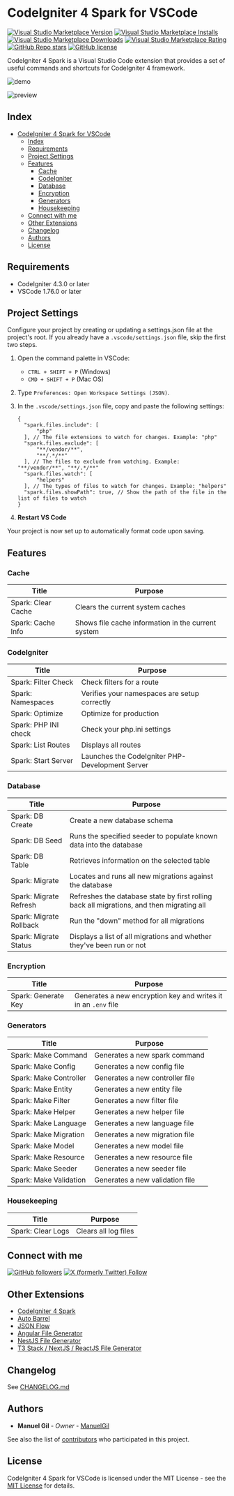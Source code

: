 # CodeIgniter 4 Spark for VSCode

[![Visual Studio Marketplace Version](https://img.shields.io/visual-studio-marketplace/v/imgildev.vscode-codeigniter4-spark?style=for-the-badge&label=VS%20Marketplace&logo=visual-studio-code)](https://marketplace.visualstudio.com/items?itemName=imgildev.vscode-codeigniter4-spark)
[![Visual Studio Marketplace Installs](https://img.shields.io/visual-studio-marketplace/i/imgildev.vscode-codeigniter4-spark?style=for-the-badge&logo=visual-studio-code)](https://marketplace.visualstudio.com/items?itemName=imgildev.vscode-codeigniter4-spark)
[![Visual Studio Marketplace Downloads](https://img.shields.io/visual-studio-marketplace/d/imgildev.vscode-codeigniter4-spark?style=for-the-badge&logo=visual-studio-code)](https://marketplace.visualstudio.com/items?itemName=imgildev.vscode-codeigniter4-spark)
[![Visual Studio Marketplace Rating](https://img.shields.io/visual-studio-marketplace/r/imgildev.vscode-codeigniter4-spark?style=for-the-badge&logo=visual-studio-code)](https://marketplace.visualstudio.com/items?itemName=imgildev.vscode-codeigniter4-spark&ssr=false#review-details)
[![GitHub Repo stars](https://img.shields.io/github/stars/ManuelGil/vscode-codeigniter4-spark?style=for-the-badge&logo=github)](https://github.com/ManuelGil/vscode-codeigniter4-spark)
[![GitHub license](https://img.shields.io/github/license/ManuelGil/vscode-codeigniter4-spark?style=for-the-badge&logo=github)](https://github.com/ManuelGil/vscode-codeigniter4-spark/blob/main/LICENSE)

CodeIgniter 4 Spark is a Visual Studio Code extension that provides a set of useful commands and shortcuts for CodeIgniter 4 framework.

![demo](https://raw.githubusercontent.com/ManuelGil/vscode-codeigniter4-spark/main/docs/images/demo.gif)

![preview](https://raw.githubusercontent.com/ManuelGil/vscode-codeigniter4-spark/main/docs/images/preview.png)

## Index

- [CodeIgniter 4 Spark for VSCode](#codeigniter-4-spark-for-vscode)
  - [Index](#index)
  - [Requirements](#requirements)
  - [Project Settings](#project-settings)
  - [Features](#features)
    - [Cache](#cache)
    - [CodeIgniter](#codeigniter)
    - [Database](#database)
    - [Encryption](#encryption)
    - [Generators](#generators)
    - [Housekeeping](#housekeeping)
  - [Connect with me](#connect-with-me)
  - [Other Extensions](#other-extensions)
  - [Changelog](#changelog)
  - [Authors](#authors)
  - [License](#license)

## Requirements

- CodeIgniter 4.3.0 or later
- VSCode 1.76.0 or later

## Project Settings

Configure your project by creating or updating a settings.json file at the project's root. If you already have a `.vscode/settings.json` file, skip the first two steps.

1. Open the command palette in VSCode:

   - `CTRL + SHIFT + P` (Windows)
   - `CMD + SHIFT + P` (Mac OS)

2. Type `Preferences: Open Workspace Settings (JSON)`.

3. In the `.vscode/settings.json` file, copy and paste the following settings:

   ```jsonc
   {
     "spark.files.include": [
         "php"
     ], // The file extensions to watch for changes. Example: "php"
     "spark.files.exclude": [
         "**/vendor/**",
         "**/.*/**"
     ], // The files to exclude from watching. Example: "**/vendor/**", "**/.*/**"
     "spark.files.watch": [
         "helpers"
     ], // The types of files to watch for changes. Example: "helpers"
     "spark.files.showPath": true, // Show the path of the file in the list of files to watch
   }
   ```

4. **Restart VS Code**

Your project is now set up to automatically format code upon saving.

## Features

### Cache

| Title | Purpose |
| --- | --- |
| Spark: Clear Cache | Clears the current system caches |
| Spark: Cache Info | Shows file cache information in the current system |

### CodeIgniter

| Title | Purpose |
| --- | --- |
| Spark: Filter Check | Check filters for a route |
| Spark: Namespaces | Verifies your namespaces are setup correctly |
| Spark: Optimize | Optimize for production |
| Spark: PHP INI check | Check your php.ini settings |
| Spark: List Routes | Displays all routes |
| Spark: Start Server | Launches the CodeIgniter PHP-Development Server |

### Database

| Title | Purpose |
| --- | --- |
| Spark: DB Create | Create a new database schema |
| Spark: DB Seed | Runs the specified seeder to populate known data into the database |
| Spark: DB Table | Retrieves information on the selected table |
| Spark: Migrate | Locates and runs all new migrations against the database |
| Spark: Migrate Refresh | Refreshes the database state by first rolling back all migrations, and then migrating all |
| Spark: Migrate Rollback | Run the "down" method for all migrations |
| Spark: Migrate Status | Displays a list of all migrations and whether they've been run or not |

### Encryption

| Title | Purpose |
| --- | --- |
| Spark: Generate Key | Generates a new encryption key and writes it in an `.env` file |

### Generators

| Title | Purpose |
| --- | --- |
| Spark: Make Command | Generates a new spark command |
| Spark: Make Config | Generates a new config file |
| Spark: Make Controller | Generates a new controller file |
| Spark: Make Entity | Generates a new entity file |
| Spark: Make Filter | Generates a new filter file |
| Spark: Make Helper | Generates a new helper file |
| Spark: Make Language | Generates a new language file |
| Spark: Make Migration | Generates a new migration file |
| Spark: Make Model | Generates a new model file |
| Spark: Make Resource | Generates a new resource file |
| Spark: Make Seeder | Generates a new seeder file |
| Spark: Make Validation | Generates a new validation file |

### Housekeeping

| Title | Purpose |
| --- | --- |
| Spark: Clear Logs | Clears all log files |

## Connect with me

[![GitHub followers](https://img.shields.io/github/followers/ManuelGil?style=for-the-badge&logo=github)](https://github.com/ManuelGil)
[![X (formerly Twitter) Follow](https://img.shields.io/twitter/follow/imgildev?style=for-the-badge&logo=x)](https://twitter.com/imgildev)

## Other Extensions

- [CodeIgniter 4 Spark](https://marketplace.visualstudio.com/items?itemName=imgildev.vscode-codeigniter4-spark)
- [Auto Barrel](https://marketplace.visualstudio.com/items?itemName=imgildev.vscode-auto-barrel)
- [JSON Flow](https://marketplace.visualstudio.com/items?itemName=imgildev.vscode-json-flow)
- [Angular File Generator](https://marketplace.visualstudio.com/items?itemName=imgildev.vscode-angular-generator)
- [NestJS File Generator](https://marketplace.visualstudio.com/items?itemName=imgildev.vscode-nestjs-generator)
- [T3 Stack / NextJS / ReactJS File Generator](https://marketplace.visualstudio.com/items?itemName=imgildev.vscode-nextjs-generator)

## Changelog

See [CHANGELOG.md](./CHANGELOG.md)

## Authors

- **Manuel Gil** - _Owner_ - [ManuelGil](https://github.com/ManuelGil)

See also the list of [contributors](https://github.com/ManuelGil/vscode-codeigniter4-spark/contributors) who participated in this project.

## License

CodeIgniter 4 Spark for VSCode is licensed under the MIT License - see the [MIT License](https://opensource.org/licenses/MIT) for details.
